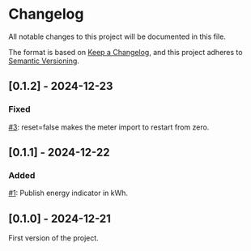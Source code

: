 # Changelog
All notable changes to this project will be documented in this file.

The format is based on [Keep a Changelog](https://keepachangelog.com/en/1.0.0/),
and this project adheres to [Semantic Versioning](https://semver.org/spec/v2.0.0.html).

## [0.1.2] - 2024-12-23

### Fixed
[#3](https://github.com/ssenart/gazpar2haws/issues/3): reset=false makes the meter import to restart from zero.

## [0.1.1] - 2024-12-22

### Added
[#1](https://github.com/ssenart/gazpar2haws/issues/1): Publish energy indicator in kWh.

## [0.1.0] - 2024-12-21

First version of the project.
